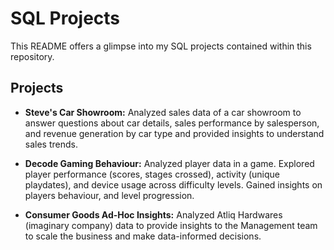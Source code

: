 # SQL Projects
This README offers a glimpse into my SQL projects contained within this repository.

## Projects
- **Steve's Car Showroom:** Analyzed sales data of a car showroom to answer questions about car details, sales performance by salesperson, and revenue generation by car type and provided insights to understand sales trends.

- **Decode Gaming Behaviour:** Analyzed player data in a game. Explored player performance (scores, stages crossed), activity (unique playdates), and device usage across difficulty levels. Gained insights on players behaviour, and level progression. 

- **Consumer Goods Ad-Hoc Insights:** Analyzed Atliq Hardwares (imaginary company) data to provide insights to the Management team to scale the business and make data-informed decisions. 
